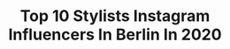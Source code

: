 ---
title: Top 10 Stylists Instagram Influencers In Berlin In 2020
description: >-
  Find top stylists Instagram influencers in Berlin in 2020. Most popular hashtags: #berlin #fashion #editorial #portrait.
platform: Instagram
profiles:
  - username: "lawrie_abei"
    fullname: >-
      Lawrie 🇬🇭
    location: "Germany"
    followers: 2324
    engagement: 1420
    commentsToLikes: 0.070808
    id: ck5cf1ndem5c30i11qycc81fg
    verified: false
    hashtags: "#photgraphy, #styling, #onlineshopping, #naturephotography"
  - username: "delablanca_"
    fullname: >-
      #javierdelablanca
    location: "Germany"
    followers: 20890
    engagement: 697
    commentsToLikes: 0.017303
    id: ck1370u6v98360i190fh671j0
    verified: false
    hashtags: "#javierdelablanca"
  - username: "vega_motions"
    fullname: >-
      Vega Motions | Photo & Retouch
    location: "Germany"
    followers: 9818
    engagement: 1202
    commentsToLikes: 0.019990
    id: ck5hoc4frpb0r0i111sqbziai
    verified: false
    hashtags: "#photoshop, #studio, #flower, #lights"
  - username: "masha_medusa"
    fullname: >-
      Masha
    location: "Germany"
    followers: 18879
    engagement: 886
    commentsToLikes: 0.055786
    id: ck14hses6bw740i19q2qvckyr
    verified: false
    hashtags: "#ad, #justhoshoot, #weareone, #wolfskintechlab"
  - username: "esteban_pomar"
    fullname: >-
      Esteban Pomar
    location: "Germany"
    followers: 23274
    engagement: 262
    commentsToLikes: 0.021036
    id: ck0w60aim6anr0i199ysgyj32
    verified: false
    hashtags: ""
  - username: "dawidtomaszewski"
    fullname: >-
      DAWID TOMASZEWSKI
    location: "Germany"
    followers: 33150
    engagement: 147
    commentsToLikes: 0.026513
    id: ck5q64cluvwax0i11o46b2905
    verified: true
    hashtags: "#bauhaus, #hotcouture, #styledbyme, #done"
  - username: "caroline_hartig"
    fullname: >-
      Caroline Hartig
    location: "Germany"
    followers: 9335
    engagement: 900
    commentsToLikes: 0.024416
    id: ck5bxbo2onewb0i11wmec5waj
    verified: false
    hashtags: "#einschalten, #aufgeregt, #losgehts, #jetzt"
  - username: "adrian_laza"
    fullname: >-
      L  A  Z  A
    location: "Germany"
    followers: 10801
    engagement: 531
    commentsToLikes: 0.012229
    id: ck6ttb87d9mrw0j71fg87acoo
    verified: false
    hashtags: "#corona, #berlin, #show, #pyrenees"
  - username: "dotpakistani"
    fullname: >-
      Maryam.A.Ibraheem
    location: "Germany"
    followers: 27966
    engagement: 484
    commentsToLikes: 0.049231
    id: ck6ty3ld41hb30j716g3ropd8
    verified: false
    hashtags: "#fashionblogger, #lifestyle, #hijabtutorial, #spirituality"
  - username: "elena.may.xx"
    fullname: >-
      Elena Matejovsky
    location: "Germany"
    followers: 4303
    engagement: 1127
    commentsToLikes: 0.218089
    id: ck15u4se7leln0i194lrev8bc
    verified: false
    hashtags: "#blogger, #swan, #carmushka, #berlin"
---